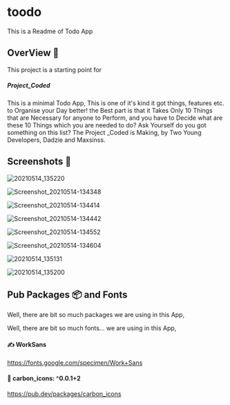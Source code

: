 # toodo

This is a Readme of Todo App

## OverView 👀

This project is a starting point for 
##### Project_Coded 

This is a minimal Todo App, This is one of it's kind it got things, features etc.  to Organise your Day better! the Best part is that it Takes Only 10 Things that are Necessary for anyone to Perform, and you have to Decide what are these 10 Things which you are needed to do? Ask Yourself do you got something on this list? The Project _Coded is Making, by Two Young Developers, Dadzie and Maxsinss.

## Screenshots 📱

![20210514_135220](https://user-images.githubusercontent.com/64954854/118243424-112dd600-b4bc-11eb-8783-d859a18c04c3.jpg)

![Screenshot_20210514-134348](https://user-images.githubusercontent.com/64954854/118243433-13903000-b4bc-11eb-9b80-9172550e9725.jpg)


![Screenshot_20210514-134414](https://user-images.githubusercontent.com/64954854/118243437-14c15d00-b4bc-11eb-888d-79003a31163d.jpg)


![Screenshot_20210514-134442](https://user-images.githubusercontent.com/64954854/118243446-168b2080-b4bc-11eb-8e72-31c184682cc6.jpg)


![Screenshot_20210514-134552](https://user-images.githubusercontent.com/64954854/118243449-1723b700-b4bc-11eb-9730-aea24ca4eba8.jpg)


![Screenshot_20210514-134604](https://user-images.githubusercontent.com/64954854/118243452-17bc4d80-b4bc-11eb-9993-e4d2728feff6.jpg)


![20210514_135131](https://user-images.githubusercontent.com/64954854/118243456-1854e400-b4bc-11eb-88a4-2b1fcf801cc4.jpg)


![20210514_135200](https://user-images.githubusercontent.com/64954854/118243460-18ed7a80-b4bc-11eb-8426-dd9a633a7223.jpg)


## Pub Packages 📦 and Fonts

Well, there are bit so much packages we are using in this App, 

Well, there are bit so much fonts... we are using in this App,
#### ✍️ WorkSans
https://fonts.google.com/specimen/Work+Sans


#### 🔗 carbon_icons: ^0.0.1+2 
https://pub.dev/packages/carbon_icons



